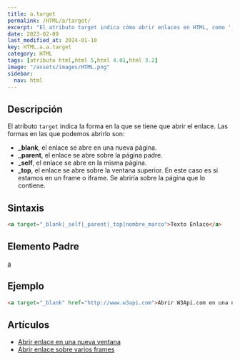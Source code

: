 ```yaml
---
title: a.target
permalink: /HTML/a/target/
excerpt: "El atributo target indica cómo abrir enlaces en HTML, como '_blank' para abrir en una nueva ventana."
date: 2023-02-09
last_modified_at: 2024-01-10
key: HTML.a.a.target
category: HTML
tags: [atributo html,html 5,html 4.01,html 3.2]
image: "/assets/images/HTML.png"
sidebar:
  nav: html
---
```


## Descripción


El atributo `target` indica la forma en la que se tiene que abrir el enlace. Las formas en las que podemos abrirlo son:

- **_blank**, el enlace se abre en una nueva página.
- **_parent**, el enlace se abre sobre la página padre.
- **_self**, el enlace se abre en la misma página.
- **_top**, el enlace se abre sobre la ventana superior. En este caso es si estamos en un frame o iframe. Se abriría sobre la página que lo contiene.

## Sintaxis


```html
<a target="_blank|_self|_parent|_top|nombre_marco">Texto Enlace</a>
```


## Elemento Padre


[a](https://www.w3api.com/HTML/a/)


## Ejemplo


```html
<a target="_blank" href="http://www.w3api.com">Abrir W3Api.com en una nueva ventana</a>
```


## Artículos

- [Abrir enlace en una nueva ventana](http://lineadecodigo.com/html/abrir-enlace-en-una-nueva-ventana/)
- [Abrir enlace sobre varios frames](http://lineadecodigo.com/html/abrir-enlace-sobre-varios-frames/)
